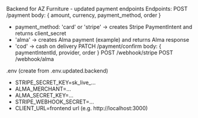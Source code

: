 Backend for AZ Furniture - updated payment endpoints
Endpoints:
POST /payment
  body: { amount, currency, payment_method, order }
  - payment_method: 'card' or 'stripe' -> creates Stripe PaymentIntent and returns client_secret
  - 'alma' -> creates Alma payment (example) and returns Alma response
  - 'cod' -> cash on delivery
PATCH /payment/confirm
  body: { paymentIntentId, provider, order }
POST /webhook/stripe
POST /webhook/alma

.env (create from .env.updated.backend)
- STRIPE_SECRET_KEY=sk_live_...
- ALMA_MERCHANT=...
- ALMA_SECRET_KEY=...
- STRIPE_WEBHOOK_SECRET=...
- CLIENT_URL=frontend url (e.g. http://localhost:3000)
